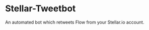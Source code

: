 Stellar-Tweetbot
================

An automated bot which retweets Flow from your Stellar.io account.